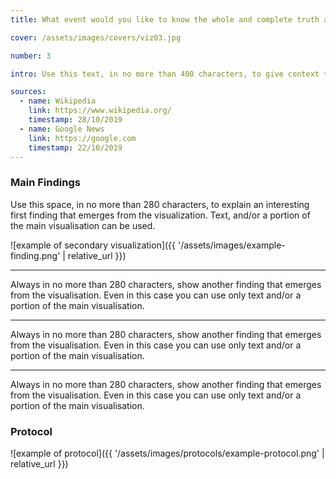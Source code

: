 ```yaml
---
title: What event would you like to know the whole and complete truth about?

cover: /assets/images/covers/viz03.jpg

number: 3

intro: Use this text, in no more than 400 characters, to give context to the research question. Sometimes it’s useful to start from a known claim (from news articles) about the topic. What is known about this subject and what do you aim to add with your research protocol?.

sources:
  - name: Wikipedia
    link: https://www.wikipedia.org/
    timestamp: 28/10/2019
  - name: Google News
    link: https://google.com
    timestamp: 22/10/2019
---
```


### Main Findings
Use this space, in no more than 280 characters, to explain an interesting first finding that emerges from the visualization. Text, and/or a portion of the main visualisation can be used.

![example of secondary visualization]({{ '/assets/images/example-finding.png' | relative_url }})

***

Always in no more than 280 characters, show another finding that emerges from the visualisation. Even in this case you can use only text and/or a portion of the main visualisation.


***

Always in no more than 280 characters, show another finding that emerges from the visualisation. Even in this case you can use only text and/or a portion of the main visualisation.


***

Always in no more than 280 characters, show another finding that emerges from the visualisation. Even in this case you can use only text and/or a portion of the main visualisation.

### Protocol

![example of protocol]({{ '/assets/images/protocols/example-protocol.png' | relative_url }})
